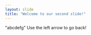 ```yaml
---
layout: slide
title: "Welcome to our second slide!"
---
```

"abcdefg"
Use the left arrow to go back!
